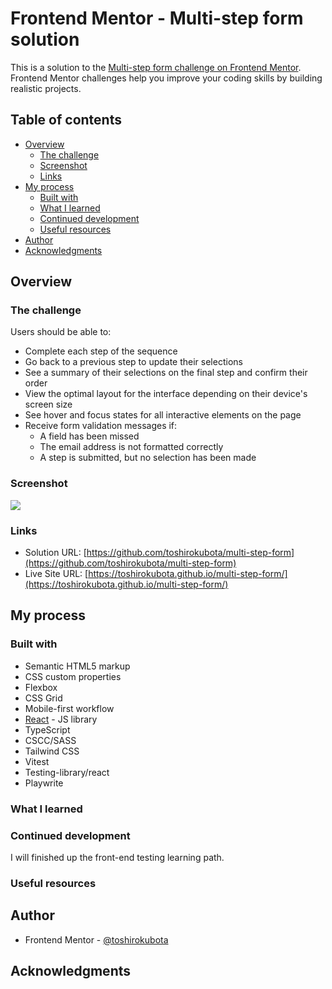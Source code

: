 # Frontend Mentor - Multi-step form solution

This is a solution to the [Multi-step form challenge on Frontend Mentor](https://www.frontendmentor.io/challenges/multistep-form-YVAnSdqQBJ). Frontend Mentor challenges help you improve your coding skills by building realistic projects. 

## Table of contents

- [Overview](#overview)
  - [The challenge](#the-challenge)
  - [Screenshot](#screenshot)
  - [Links](#links)
- [My process](#my-process)
  - [Built with](#built-with)
  - [What I learned](#what-i-learned)
  - [Continued development](#continued-development)
  - [Useful resources](#useful-resources)
- [Author](#author)
- [Acknowledgments](#acknowledgments)

## Overview

### The challenge

Users should be able to:

- Complete each step of the sequence
- Go back to a previous step to update their selections
- See a summary of their selections on the final step and confirm their order
- View the optimal layout for the interface depending on their device's screen size
- See hover and focus states for all interactive elements on the page
- Receive form validation messages if:
  - A field has been missed
  - The email address is not formatted correctly
  - A step is submitted, but no selection has been made

### Screenshot

![](./screenshot.jpg)

### Links

- Solution URL: [https://github.com/toshirokubota/multi-step-form](https://github.com/toshirokubota/multi-step-form)
- Live Site URL: [https://toshirokubota.github.io/multi-step-form/](https://toshirokubota.github.io/multi-step-form/)

## My process

### Built with

- Semantic HTML5 markup
- CSS custom properties
- Flexbox
- CSS Grid
- Mobile-first workflow
- [React](https://reactjs.org/) - JS library
- TypeScript
- CSCC/SASS
- Tailwind CSS
- Vitest
- Testing-library/react
- Playwrite

### What I learned



### Continued development

I will finished up the front-end testing learning path.

### Useful resources


## Author

- Frontend Mentor - [@toshirokubota](https://www.frontendmentor.io/profile/toshirokubota)

## Acknowledgments


